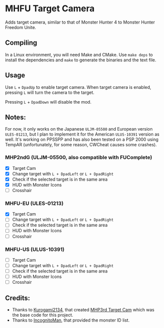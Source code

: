 # MHFU Target Camera

Adds target camera, similar to that of Monster Hunter 4 to Monster Hunter Freedom Unite.

## Compiling

In a Linux environment, you will need Make and CMake. Use `make deps` to install the dependencies and `make` to generate the binaries and the text file.

## Usage

Use `L` + `DpadUp` to enable target camera. When target camera is enabled, pressing `L` will turn the camera to the target. 

Pressing `L` + `DpadDown` will disable the mod.

## Notes: 
For now, it only works on the Japanese `ULJM-05500` and European version `ULES-01213`, but I plan to implement it for the American `ULUS-10391` version as well. It's working on PPSSPP and has also been tested on a PSP 2000 using TempAR (unfortunately, for some reason, CWCheat causes some crashes).

### MHP2ndG (ULJM-05500, also compatible with FUComplete)
- [x] Target Cam
- [x] Change target with `L + DpadLeft` or `L + DpadRight`
- [x] Check if the selected target is in the same area
- [x] HUD with Monster Icons
- [ ] Crosshair

### MHFU-EU (ULES-01213)
- [x] Target Cam
- [ ] Change target with `L + DpadLeft` or `L + DpadRight`
- [ ] Check if the selected target is in the same area
- [ ] HUD with Monster Icons
- [ ] Crosshair

### MHFU-US (ULUS-10391)
- [ ] Target Cam
- [ ] Change target with `L + DpadLeft` or `L + DpadRight`
- [ ] Check if the selected target is in the same area
- [ ] HUD with Monster Icons
- [ ] Crosshair

## Credits: 
- Thanks to [Kurogami2134](https://github.com/Kurogami2134), that created [MHP3rd Target Cam](https://github.com/Kurogami2134/mhp3rd_target_camera.git) which was the base code for this project.
- Thanks to [IncognitoMan](https://github.com/IncognitoMan), that provided the monster ID list.